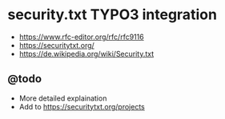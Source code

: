 # security.txt TYPO3 integration

- https://www.rfc-editor.org/rfc/rfc9116
- https://securitytxt.org/
- https://de.wikipedia.org/wiki/Security.txt

## @todo 

- More detailed explaination
- Add to https://securitytxt.org/projects
